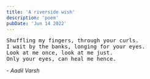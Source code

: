 ```yaml
---
title: 'A riverside wish'
description: 'poem'
pubDate: 'Jun 14 2022'
---
```

<pre>
Shuffling my fingers, through your curls. 
I wait by the banks, longing for your eyes. 
Look at me once, look at me just. 
Only your eyes, can heal me hence. 
</pre>

*- Aadil Varsh*
